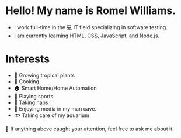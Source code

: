 # Hello! My name is Romel Williams. 

- I work full-time in the 💻 IT field specializing in software testing.
- I am currently learning HTML, CSS, JavaScript, and Node.js.

# Interests

- 🌱 Growing tropical plants 
- 🍳 Cooking
- 🏠 Smart Home/Home Automation
- 🏈 Playing sports
- 🛌 Taking naps
- 🎥 Enjoying media in my man cave. 
- 🐟 Taking care of my aquarium

💬 If anything above caught your attention, feel free to ask me about it. 

